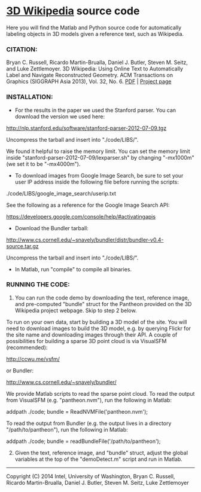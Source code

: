 [3D Wikipedia](http://grail.cs.washington.edu/projects/label3d/) source code
===========

Here you will find the Matlab and Python source code for automatically
labeling objects in 3D models given a reference text, such as Wikipedia.


### CITATION:

Bryan C. Russell, Ricardo Martin-Brualla, Daniel J. Butler, Steven M. Seitz, and Luke Zettlemoyer.
3D Wikipedia: Using Online Text to Automatically Label and Navigate Reconstructed Geometry.
ACM Transactions on Graphics (SIGGRAPH Asia 2013), Vol. 32, No. 6.
[PDF](http://grail.cs.washington.edu/projects/label3d/3D_Wikipedia_SIGGRAPH_Asia_2013.pdf) | [Project page](http://grail.cs.washington.edu/projects/label3d/)


### INSTALLATION:

* For the results in the paper we used the Stanford parser.  You can
download the version we used here:

http://nlp.stanford.edu/software/stanford-parser-2012-07-09.tgz

Uncompress the tarball and insert into "./code/LIBS/".

We found it helpful to raise the memory limit.  You can set the memory
limit inside "stanford-parser-2012-07-09/lexparser.sh" by changing
"-mx1000m" (we set it to be "-mx4000m").

* To download images from Google Image Search, be sure to set your
user IP address inside the following file before running the scripts:

./code/LIBS/google_image_search/userip.txt

See the following as a reference for the Google Image Search API:

https://developers.google.com/console/help/#activatingapis

* Download the Bundler tarball:

http://www.cs.cornell.edu/~snavely/bundler/distr/bundler-v0.4-source.tar.gz

Uncompress the tarball and insert into "./code/LIBS/".

* In Matlab, run "compile" to compile all binaries.


### RUNNING THE CODE:

1. You can run the code demo by downloading the text, reference image,
and pre-computed "bundle" struct for the Pantheon provided on the 3D
Wikipedia project webpage.  Skip to step 2 below.  

To run on your own data, start by building a 3D model of the site.
You will need to download images to build the 3D model, e.g. by
querying Flickr for the site name and downloading images through their
API.  A couple of possibilities for building a sparse 3D point cloud
is via VisualSFM (recommended):

http://ccwu.me/vsfm/

or Bundler:

http://www.cs.cornell.edu/~snavely/bundler/

We provide Matlab scripts to read the sparse point cloud.  To read the
output from VisualSFM (e.g. "pantheon.nvm"), run the following in Matlab:

addpath ./code;
bundle = ReadNVMFile('pantheon.nvm');

To read the output from Bundler (e.g. the output lives in a directory
"/path/to/pantheon"), run the following in Matlab:

addpath ./code;
bundle = readBundleFile('/path/to/pantheon');

2. Given the text, reference image, and "bundle" struct, adjust the
global variables at the top of the "demoDetect.m" script and run in
Matlab.  


---- 

Copyright (C) 2014  Intel, University of Washington, Bryan C. Russell, Ricardo Martin-Brualla, Daniel J. Butler, Steven M. Seitz, Luke Zettlemoyer

